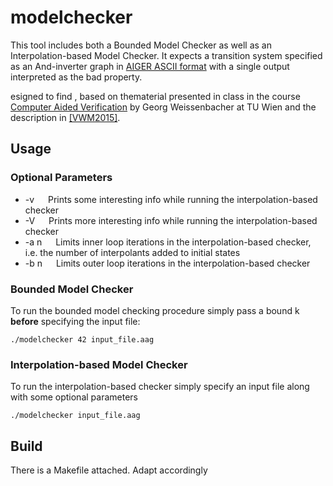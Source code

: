 # modelchecker
This tool includes both a Bounded Model Checker as well as an Interpolation-based Model Checker. 
It expects a transition system specified as an And-inverter graph in [AIGER ASCII format](http://fmv.jku.at/aiger) with a single output interpreted as the bad property.

esigned to find , based on thematerial presented in class in the course [Computer Aided Verification](https://tiss.tuwien.ac.at/course/courseDetails.xhtml?courseNr=181145) by Georg Weissenbacher at TU Wien and the description in [[VWM2015]](http://dx.doi.org/10.1109/JPROC.2015.2455034).
## Usage
### Optional Parameters
 - -v &ensp;&ensp; Prints some interesting info while running the interpolation-based checker
 - -V &ensp;&ensp; Prints more interesting info while running the interpolation-based checker
 - -a n &ensp;&ensp; Limits inner loop iterations in the interpolation-based checker, i.e. the number of interpolants added to initial states
 - -b n &ensp;&ensp; Limits outer loop iterations in the interpolation-based checker
### Bounded Model Checker
To run the bounded model checking procedure simply pass a bound k **before** specifying the input file:
```
./modelchecker 42 input_file.aag
```
### Interpolation-based Model Checker
To run the interpolation-based checker simply specify an input file along with some optional parameters
```
./modelchecker input_file.aag
```
## Build
There is a Makefile attached. Adapt accordingly
